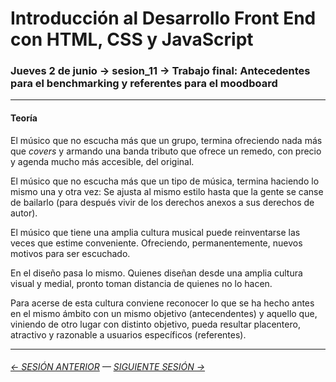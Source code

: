 # Introducción al Desarrollo Front End con HTML, CSS y JavaScript

### Jueves 2 de junio → sesion_11 → Trabajo final: Antecedentes para el benchmarking y referentes para el moodboard

- - - - - -

#### Teoría

El músico que no escucha más que un grupo, termina ofreciendo nada más que *covers* y armando una banda tributo que ofrece un remedo, con precio y agenda mucho más accesible, del original.

El músico que no escucha más que un tipo de música, termina haciendo lo mismo una y otra vez: Se ajusta al mismo estilo hasta que la gente se canse de bailarlo (para después vivir de los derechos anexos a sus derechos de autor).

El músico que tiene una amplia cultura musical puede reinventarse las veces que estime conveniente. Ofreciendo, permanentemente, nuevos motivos para ser escuchado. 

En el diseño pasa lo mismo. Quienes diseñan desde una amplia cultura visual y medial, pronto toman distancia de quienes no lo hacen.

Para acerse de esta cultura conviene reconocer lo que se ha hecho antes en el mismo ámbito con un mismo objetivo (antecendentes) y aquello que, viniendo de otro lugar con distinto objetivo, pueda resultar placentero, atractivo y razonable a usuarios específicos (referentes).


- - - - - - - 

###### [← SESIÓN ANTERIOR](https://github.com/profesorfaco/front-end/tree/main/sesion_10) — [SIGUIENTE SESIÓN →](https://github.com/profesorfaco/front-end/tree/main/sesion_12)
